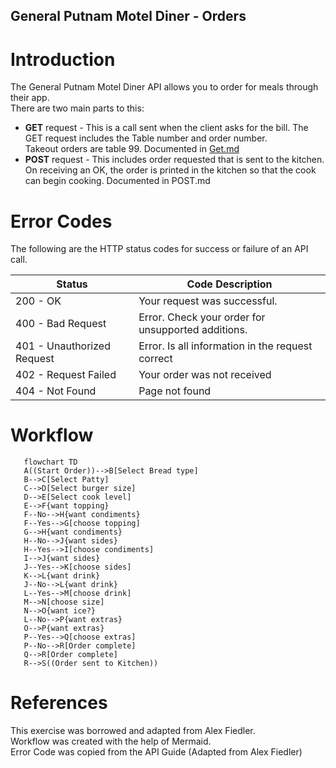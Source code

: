 ## General Putnam Motel Diner - Orders  

# Introduction

The General Putnam Motel Diner API allows you to order for meals through their app.  
There are two main parts to this:  
* **GET** request - This is a call sent when the client asks for the bill. The GET request includes the Table number and order number.   
Takeout orders are table 99.  Documented in [Get.md](https://github.com/RinaSol/student-showcase/blob/API_Project/GET.md)   
* **POST** request - This includes order requested that is sent to the kitchen.  
  On receiving an OK, the order is printed in the kitchen so that the cook can begin cooking. Documented in POST.md

# Error Codes

The following are the HTTP status codes for success or failure of an API call. 

| Status | Code Description | 
| --- | --- |
| 200 - OK  | Your request was successful. |
| 400 - Bad Request | Error. Check your order for unsupported additions.|
| 401 - Unauthorized Request | Error. Is all information in the request correct  |
| 402 - Request Failed | Your order was not received  |
| 404 - Not Found  | Page not found|

# Workflow  

```mermaid
   flowchart TD
   A((Start Order))-->B[Select Bread type]
   B-->C[Select Patty]
   C-->D[Select burger size]
   D-->E[Select cook level]
   E-->F{want topping}
   F--No-->H{want condiments}
   F--Yes-->G[choose topping]
   G-->H{want condiments}
   H--No-->J{want sides}
   H--Yes-->I[choose condiments]
   I-->J{want sides}
   J--Yes-->K[choose sides]
   K-->L{want drink}
   J--No-->L{want drink}
   L--Yes-->M[choose drink]
   M-->N[choose size]
   N-->O{want ice?}
   L--No-->P{want extras}
   O-->P{want extras}
   P--Yes-->Q[choose extras]
   P--No-->R[Order complete]
   Q-->R[Order complete]
   R-->S((Order sent to Kitchen))
```

# References
This exercise was borrowed and adapted from Alex Fiedler.  
Workflow was created with the help of Mermaid.  
Error Code was copied from the API Guide (Adapted from Alex Fiedler)




   
  
